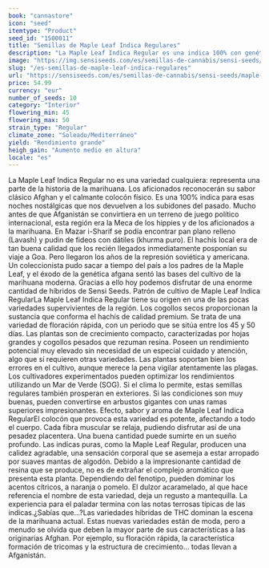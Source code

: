 ```yaml
---
book: "cannastore"
icon: "seed"
itemtype: "Product"
seed_id: "1500011"
title: "Semillas de Maple Leaf Indica Regulares"
description: "La Maple Leaf Indica Regular es una indica 100% con genética premium de Afganistán. Es una variedad resinosa, apta para la producción de hachís."
image: "https://img.sensiseeds.com/es/semillas-de-cannabis/sensi-seeds/maple-leaf-indica-image.png"
slug: "/es-semillas-de-maple-leaf-indica-regulares"
url: "https://sensiseeds.com/es/semillas-de-cannabis/sensi-seeds/maple-leaf-indica?a_aid=cannastore"
price: 54.99
currency: "eur"
number_of_seeds: 10
category: "Interior"
flowering_min: 45
flowering_max: 50
strain_type: "Regular"
climate_zone: "Soleado/Mediterráneo"
yield: "Rendimiento grande"
heigh_gain: "Aumento medio en altura"
locale: "es"
---
```

La Maple Leaf Indica Regular no es una variedad cualquiera: representa una parte de la historia de la marihuana. Los aficionados reconocerán su sabor clásico Afghan y el calmante colocón físico. Es una 100% indica para esas noches nostálgicas que nos devuelven a los subidones del pasado. Mucho antes de que Afganistán se convirtiera en un terreno de juego político internacional, esta región era la Meca de los hippies y de los aficionados a la marihuana. En Mazar i-Sharif se podía encontrar pan plano relleno (Lavash) y pudin de fideos con dátiles (khurma puro). El hachís local era de tan buena calidad que los recién llegados inmediatamente posponían su viaje a Goa. Pero llegaron los años de la represión soviética y americana. Un coleccionista pudo sacar a tiempo del país a los padres de la Maple Leaf, y el éxodo de la genética afgana sentó las bases del cultivo de la marihuana moderna. Gracias a ello hoy podemos disfrutar de una enorme cantidad de híbridos de Sensi Seeds. Patrón de cultivo de Maple Leaf Indica RegularLa Maple Leaf Indica Regular tiene su origen en una de las pocas variedades supervivientes de la región. Los cogollos secos proporcionan la sustancia que conforma el hachís de calidad premium. Se trata de una variedad de floración rápida, con un periodo que se sitúa entre los 45 y 50 días. Las plantas son de crecimiento compacto, caracterizadas por hojas grandes y cogollos pesados que rezuman resina. Poseen un rendimiento potencial muy elevado sin necesidad de un especial cuidado y atención, algo que sí requieren otras variedades. Las plantas soportan bien los errores en el cultivo, aunque merece la pena vigilar atentamente las plagas. Los cultivadores experimentados pueden optimizar los rendimientos utilizando un Mar de Verde (SOG). Si el clima lo permite, estas semillas regulares también prosperan en exteriores. Si las condiciones son muy buenas, pueden convertirse en arbustos gigantes con unas ramas superiores impresionantes. Efecto, sabor y aroma de Maple Leaf Indica RegularEl colocón que provoca esta variedad es potente, afectando a todo el cuerpo. Cada fibra muscular se relaja, pudiendo disfrutar así de una pesadez placentera. Una buena cantidad puede sumirte en un sueño profundo. Las indicas puras, como la Maple Leaf Regular, producen una calidez agradable, una sensación corporal que se asemeja a estar arropado por suaves mantas de algodón. Debido a la impresionante cantidad de resina que se produce, no es de extrañar el complejo aromático que presenta esta planta. Dependiendo del fenotipo, pueden dominar los acentos cítricos, a naranja o pomelo. El dulzor acaramelado, al que hace referencia el nombre de esta variedad, deja un regusto a mantequilla. La experiencia para el paladar termina con las notas terrosas típicas de las indicas.¿Sabías que…?Las variedades híbridas de THC dominan la escena de la marihuana actual. Estas nuevas variedades están de moda, pero a menudo se olvida que deben la mayor parte de sus características a las originarias Afghan. Por ejemplo, su floración rápida, la característica formación de tricomas y la estructura de crecimiento… todas llevan a Afganistán.
